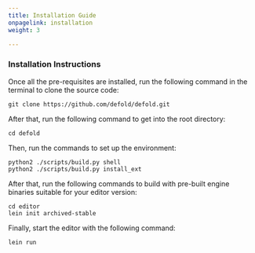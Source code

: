 ```yaml
---
title: Installation Guide
onpagelink: installation
weight: 3

---
```



### **Installation Instructions**

Once all the pre-requisites are installed, run the following command in the terminal to clone the source code:

    git clone https://github.com/defold/defold.git

After that, run the following command to get into the root directory:

    cd defold

Then, run the commands to set up the environment:

    python2 ./scripts/build.py shell
    python2 ./scripts/build.py install_ext

After that, run the following commands to build with pre-built engine binaries suitable for your editor version:

    cd editor
    lein init archived-stable

Finally, start the editor with the following command:

    lein run

